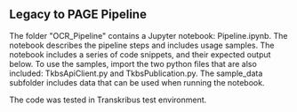 ## Legacy to PAGE Pipeline
The folder "OCR_Pipeline" contains a Jupyter notebook: Pipeline.ipynb. The notebook describes the pipeline steps and includes usage samples. The notebook includes a series of code snippets, and their expected output below.
To use the samples, import the two python files that are also included: TkbsApiClient.py and TkbsPublication.py. The sample_data subfolder includes data that can be used when running the notebook.

The code was tested in Transkribus test environment.
